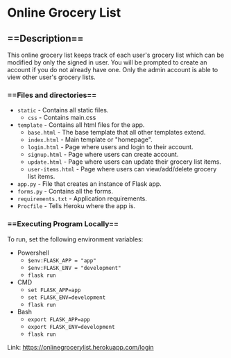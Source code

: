 # Online Grocery List

## ==Description== ##
This online grocery list keeps track of each user's grocery list which can be modified by only the signed in user. You will be prompted to create an account if you do not already have one. Only the admin account is able to view other user's grocery lists.

### ==Files and directories== ###
   - `static` - Contains all static files.
      - `css` - Contains main.css
   - `template` - Contains all html files for the app.
      - `base.html` - The base template that all other templates extend.
      - `index.html` - Main template or "homepage".
      - `login.html` - Page where users and login to their account.
      - `signup.html` - Page where users can create account.
      - `update.html` - Page where users can update their grocery list items.
      - `user-items.html` - Page where users can view/add/delete grocery list items.
   - `app.py` - File that creates an instance of Flask app.
   - `forms.py` - Contains all the forms.
   - `requirements.txt` - Application requirements.
   - `Procfile` - Tells Heroku where the app is.

### ==Executing Program Locally== ###
To run, set the following environment variables:
* Powershell
	* `$env:FLASK_APP = "app"`
	* `$env:FLASK_ENV = "development"`
	* `flask run`
* CMD
	* `set FLASK_APP=app`
	* `set FLASK_ENV=development`
	* `flask run`
* Bash
	* `export FLASK_APP=app`
	* `export FLASK_ENV=development`
	* `flask run`

Link: https://onlinegrocerylist.herokuapp.com/login

